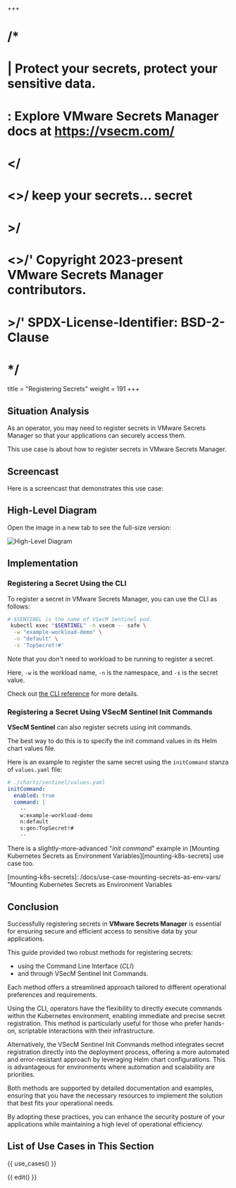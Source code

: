 +++
# /*
# |    Protect your secrets, protect your sensitive data.
# :    Explore VMware Secrets Manager docs at https://vsecm.com/
# </
# <>/  keep your secrets... secret
# >/
# <>/' Copyright 2023-present VMware Secrets Manager contributors.
# >/'  SPDX-License-Identifier: BSD-2-Clause
# */

title = "Registering Secrets"
weight = 191
+++

## Situation Analysis

As an operator, you may need to register secrets in VMware Secrets Manager
so that your applications can securely access them.

This use case is about how to register secrets in VMware Secrets Manager.

## Screencast

Here is a screencast that demonstrates this use case:

<script 
  src="https://asciinema.org/a/676192.js" 
  id="asciicast-676192" 
  async="true"></script>

## High-Level Diagram

Open the image in a new tab to see the full-size version:

![High-Level Diagram](/assets/register-secret.png "High-Level Diagram")

## Implementation

### Registering a Secret Using the CLI

To register a secret in VMware Secrets Manager, you can use the CLI as follows:

```bash 
# $SENTINEL is the name of VSecM Sentinel pod.
 kubectl exec "$SENTINEL" -n vsecm -- safe \
  -w "example-workload-demo" \
  -n "default" \
  -s 'TopSecret!#'
```

Note that you don't need to workload to be running to register a secret.

Here, `-w` is the workload name, `-n` is the namespace, and `-s` is the secret 
value.

Check out [the CLI reference](@/documentation/usage/cli.md) for more details.

### Registering a Secret Using VSecM Sentinel Init Commands

**VSecM Sentinel** can also register secrets using init commands.

The best way to do this is to specify the init command values in its
Helm chart values file.

Here is an example to register the same secret using the `initCommand` stanza
of `values.yaml` file:

```yaml
# ./charts/sentinel/values.yaml
initCommand:
  enabled: true
  command: |
    --
    w:example-workload-demo
    n:default
    s:gen:TopSecret!#
    --

```

There is a slightly-more-advanced "*init command*" example in 
[Mounting Kubernetes Secrets as Environment Variables][mounting-k8s-secrets] 
use case too.

[mounting-k8s-secrets]: /docs/use-case-mounting-secrets-as-env-vars/ "Mounting Kubernetes Secrets as Environment Variables

## Conclusion

Successfully registering secrets in **VMware Secrets Manager** is essential for 
ensuring secure and efficient access to sensitive data by your applications. 

This guide provided two robust methods for registering secrets: 

* using the Command Line Interface (*CLI*) 
* and through VSecM Sentinel Init Commands. 

Each method offers a streamlined approach tailored to different operational 
preferences and requirements.

Using the CLI, operators have the flexibility to directly execute commands 
within the Kubernetes environment, enabling immediate and precise secret 
registration. This method is particularly useful for those who prefer hands-on, 
scriptable interactions with their infrastructure.

Alternatively, the VSecM Sentinel Init Commands method integrates secret 
registration directly into the deployment process, offering a more automated 
and error-resistant approach by leveraging Helm chart configurations. 
This is advantageous for environments where automation and scalability are 
priorities.

Both methods are supported by detailed documentation and examples, ensuring that 
you have the necessary resources to implement the solution that best fits your 
operational needs. 

By adopting these practices, you can enhance the security posture of your 
applications while maintaining a high level of operational efficiency.

## List of Use Cases in This Section

{{ use_cases() }}

{{ edit() }}

